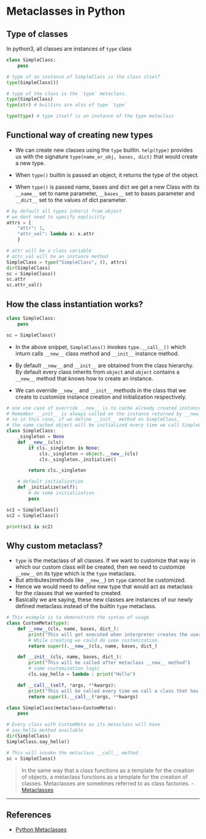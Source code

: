 # Metaclasses in Python

## Type of classes

In python3, all classes are instances of `type` class

```Python
class SimpleClass:
    pass

# type of an instance of SimpleClass is the class itself
type(SimpleClass())

# type of the class is the `type` metaclass.
type(SimpleClass)
type(str) # builtins are also of type `type`

type(type) # type itself is an instance of the type metaclass
```

## Functional way of creating new types

* We can create new classes using the `type` builtin. `help(type)`
provides us with the signature `type(name_or_obj, bases, dict)` that would create a new type.

* When `type()` builtin is passed an object, it returns the type of the object.

* When `type()` is passed name, bases and dict we get a new Class with its `__name__` set to name parameter, `__bases__` set to bases parameter and `__dict__` set to the values of dict parameter.

```Python
# by default all types inherit from object
# we dont need to specify explicitly
attrs = {
    "attr": 1,
    "attr_val": lambda x: x.attr
    }

# attr will be a class variable
# attr_val will be an instance method
SimpleClass = type("SimpleClass", (), attrs)
dir(SimpleClass)
sc = SimpleClass()
sc.attr
sc.attr_val()
```

## How the class instantiation works?

```Python
class SimpleClass:
    pass

sc = SimpleClass()
```

* In the above snippet, `SimpleClass()` invokes `type.__call__()` which inturn calls `__new__` class method and `__init__` instance method.

* By default `__new__` and `__init__` are obtained from the class hierarchy. By default every class inherits from `object` and `object` contains a `__new__` method that knows how to create an instance.

* We can override `__new__` and `__init__` methods in the class that we create to customize instance creation and initialization respectively.

```Python
# one use case of override __new__ is to cache already created instances
# Remember __init__ is always called on the instance returned by __new__
# so in this case, if we define __init__ method on SimpleClass,
# the same cached object will be initialized every time we call SimpleClass()
class SimpleClass:
    _singleton = None
    def __new__(cls):
        if cls._singleton is None:
            cls._singleton = object.__new__(cls)
            cls._singleton._initialize()

        return cls._singleton

    # default initialization
    def _initialize(self):
        # do some initialization
        pass

sc1 = SimpleClass()
sc2 = SimpleClass()

print(sc1 is sc2)
```

## Why custom metaclass?

* `type` is the metaclass of all classes. If we want to customize that way in which our custom class will be created, then we need to customize `__new__` on its type which is the `type` metaclass.
* But attributes(methods like `__new__`) on `type` cannot be customized.
* Hence we would need to define new type that would act as metaclass for the classes that we wanted to created.
* Basically we are saying, these new classes are instances of our newly defined metaclass instead of the builtin `type` metaclass.

```Python
# This example is to demonstrate the syntax of usage
class CustomMeta(type):
    def __new__(cls, name, bases, dict_):
        print("This will get executed when interpreter creates the user defined class.")
        # While creating we could do some customization.
        return super().__new__(cls, name, bases, dict_)

    def __init__(cls, name, bases, dict_):
        print("This will be called after metaclass __new__ method")
        # some customization logic
        cls.say_hello = lambda : print("Hello")

    def __call__(self, *args, **kwargs):
        print("This will be called every time we call a class that has this as its metaclass")
        return super().__call__(*args, **kwargs)

class SimpleClass(metaclass=CustomMeta):
    pass

# Every class with CustomMeta as its metaclass will have
# say_hello method available
dir(SimpleClass)
SimpleClass.say_hello()

# This will invoke the metaclass __call__ method
sc = SimpleClass()
```

> In the same way that a class functions as a template for the creation of objects, a metaclass functions as a template for the creation of classes. Metaclasses are sometimes referred to as class factories. - [Metaclasses](https://realpython.com/python-metaclasses/)

---

## References

* [Python Metaclasses](https://realpython.com/python-metaclasses/)
